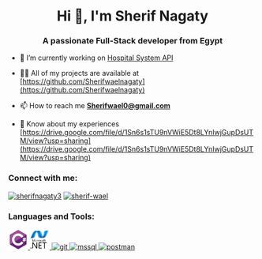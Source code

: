 <h1 align="center">Hi 👋, I'm Sherif Nagaty</h1>
<h3 align="center">A passionate Full-Stack developer from Egypt</h3>

- 🔭 I’m currently working on [Hospital System API](https://github.com/Sherifwaelnagaty)

- 👨‍💻 All of my projects are available at [https://github.com/Sherifwaelnagaty](https://github.com/Sherifwaelnagaty)

- 📫 How to reach me **Sherifwael0@gmail.com**

- 📄 Know about my experiences [https://drive.google.com/file/d/1Sn6s1sTU9nVWiE5Dt8LYnIwjGupDsUTM/view?usp=sharing](https://drive.google.com/file/d/1Sn6s1sTU9nVWiE5Dt8LYnIwjGupDsUTM/view?usp=sharing)

<h3 align="left">Connect with me:</h3>
<p align="left">
<a href="https://twitter.com/sherifnagaty3" target="blank"><img align="center" src="https://raw.githubusercontent.com/rahuldkjain/github-profile-readme-generator/master/src/images/icons/Social/twitter.svg" alt="sherifnagaty3" height="30" width="40" /></a>
<a href="https://linkedin.com/in/sherif-wael" target="blank"><img align="center" src="https://raw.githubusercontent.com/rahuldkjain/github-profile-readme-generator/master/src/images/icons/Social/linked-in-alt.svg" alt="sherif-wael" height="30" width="40" /></a>
</p>

<h3 align="left">Languages and Tools:</h3>
<p align="left"> <a href="https://www.w3schools.com/cs/" target="_blank" rel="noreferrer"> <img src="https://raw.githubusercontent.com/devicons/devicon/master/icons/csharp/csharp-original.svg" alt="csharp" width="40" height="40"/> </a> <a href="https://dotnet.microsoft.com/" target="_blank" rel="noreferrer"> <img src="https://raw.githubusercontent.com/devicons/devicon/master/icons/dot-net/dot-net-original-wordmark.svg" alt="dotnet" width="40" height="40"/> </a> <a href="https://git-scm.com/" target="_blank" rel="noreferrer"> <img src="https://www.vectorlogo.zone/logos/git-scm/git-scm-icon.svg" alt="git" width="40" height="40"/> </a> <a href="https://www.microsoft.com/en-us/sql-server" target="_blank" rel="noreferrer"> <img src="https://www.svgrepo.com/show/303229/microsoft-sql-server-logo.svg" alt="mssql" width="40" height="40"/> </a> <a href="https://postman.com" target="_blank" rel="noreferrer"> <img src="https://www.vectorlogo.zone/logos/getpostman/getpostman-icon.svg" alt="postman" width="40" height="40"/> </a> </p>

